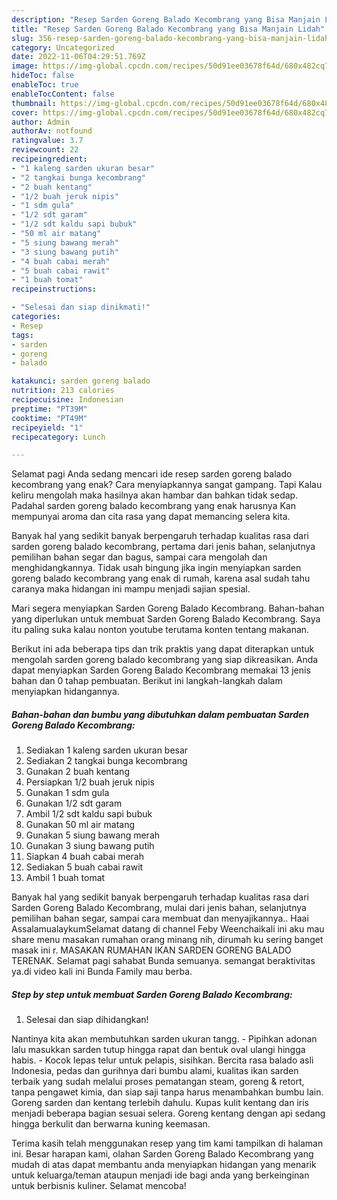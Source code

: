 ```yaml
---
description: "Resep Sarden Goreng Balado Kecombrang yang Bisa Manjain Lidah"
title: "Resep Sarden Goreng Balado Kecombrang yang Bisa Manjain Lidah"
slug: 356-resep-sarden-goreng-balado-kecombrang-yang-bisa-manjain-lidah
category: Uncategorized
date: 2022-11-06T04:29:51.769Z
image: https://img-global.cpcdn.com/recipes/50d91ee03678f64d/680x482cq70/sarden-goreng-balado-kecombrang-foto-resep-utama.jpg
hideToc: false
enableToc: true
enableTocContent: false
thumbnail: https://img-global.cpcdn.com/recipes/50d91ee03678f64d/680x482cq70/sarden-goreng-balado-kecombrang-foto-resep-utama.jpg
cover: https://img-global.cpcdn.com/recipes/50d91ee03678f64d/680x482cq70/sarden-goreng-balado-kecombrang-foto-resep-utama.jpg
author: Admin
authorAv: notfound
ratingvalue: 3.7
reviewcount: 22
recipeingredient:
- "1 kaleng sarden ukuran besar"
- "2 tangkai bunga kecombrang"
- "2 buah kentang"
- "1/2 buah jeruk nipis"
- "1 sdm gula"
- "1/2 sdt garam"
- "1/2 sdt kaldu sapi bubuk"
- "50 ml air matang"
- "5 siung bawang merah"
- "3 siung bawang putih"
- "4 buah cabai merah"
- "5 buah cabai rawit"
- "1 buah tomat"
recipeinstructions:

- "Selesai dan siap dinikmati!"
categories:
- Resep
tags:
- sarden
- goreng
- balado

katakunci: sarden goreng balado 
nutrition: 213 calories
recipecuisine: Indonesian
preptime: "PT39M"
cooktime: "PT49M"
recipeyield: "1"
recipecategory: Lunch

---
```



Selamat pagi Anda sedang mencari ide resep sarden goreng balado kecombrang yang enak? Cara menyiapkannya sangat gampang. Tapi Kalau keliru mengolah maka hasilnya akan hambar dan bahkan tidak sedap. Padahal sarden goreng balado kecombrang yang enak harusnya Kan mempunyai aroma dan cita rasa yang dapat memancing selera kita.


Banyak hal yang sedikit banyak berpengaruh terhadap kualitas rasa dari sarden goreng balado kecombrang, pertama dari jenis bahan, selanjutnya pemilihan bahan segar dan bagus, sampai cara mengolah dan menghidangkannya. Tidak usah bingung jika ingin menyiapkan sarden goreng balado kecombrang yang enak di rumah, karena asal sudah tahu caranya maka hidangan ini mampu menjadi sajian spesial.

Mari segera menyiapkan Sarden Goreng Balado Kecombrang. Bahan-bahan yang diperlukan untuk membuat Sarden Goreng Balado Kecombrang. Saya itu paling suka kalau nonton youtube terutama konten tentang makanan.


Berikut ini ada beberapa tips dan trik praktis yang dapat diterapkan untuk mengolah sarden goreng balado kecombrang yang siap dikreasikan. Anda dapat menyiapkan Sarden Goreng Balado Kecombrang memakai 13 jenis bahan dan 0 tahap pembuatan. Berikut ini langkah-langkah dalam menyiapkan hidangannya.

<!--inarticleads1-->

##### Bahan-bahan dan bumbu yang dibutuhkan dalam pembuatan Sarden Goreng Balado Kecombrang:

1. Sediakan 1 kaleng sarden ukuran besar
1. Sediakan 2 tangkai bunga kecombrang
1. Gunakan 2 buah kentang
1. Persiapkan 1/2 buah jeruk nipis
1. Gunakan 1 sdm gula
1. Gunakan 1/2 sdt garam
1. Ambil 1/2 sdt kaldu sapi bubuk
1. Gunakan 50 ml air matang
1. Gunakan 5 siung bawang merah
1. Gunakan 3 siung bawang putih
1. Siapkan 4 buah cabai merah
1. Sediakan 5 buah cabai rawit
1. Ambil 1 buah tomat


Banyak hal yang sedikit banyak berpengaruh terhadap kualitas rasa dari Sarden Goreng Balado Kecombrang, mulai dari jenis bahan, selanjutnya pemilihan bahan segar, sampai cara membuat dan menyajikannya.. Haai AssalamualaykumSelamat datang di channel Feby Weenchaikali ini aku mau share menu masakan rumahan orang minang nih, dirumah ku sering banget masak ini r. MASAKAN RUMAHAN IKAN SARDEN GORENG BALADO TERENAK. Selamat pagi sahabat Bunda semuanya. semangat beraktivitas ya.di video kali ini Bunda Family mau berba. 

<!--inarticleads2-->

##### Step by step untuk membuat Sarden Goreng Balado Kecombrang:


1. Selesai dan siap dihidangkan!

Nantinya kita akan membutuhkan sarden ukuran tangg. - Pipihkan adonan lalu masukkan sarden tutup hingga rapat dan bentuk oval ulangi hingga habis. - Kocok lepas telur untuk pelapis, sisihkan. Bercita rasa balado asli Indonesia, pedas dan gurihnya dari bumbu alami, kualitas ikan sarden terbaik yang sudah melalui proses pematangan steam, goreng &amp; retort, tanpa pengawet kimia, dan siap saji tanpa harus menambahkan bumbu lain. Goreng sarden dan kentang terlebih dahulu. Kupas kulit kentang dan iris menjadi beberapa bagian sesuai selera. Goreng kentang dengan api sedang hingga berkulit dan berwarna kuning keemasan. 

Terima kasih telah menggunakan resep yang tim kami tampilkan di halaman ini. Besar harapan kami, olahan Sarden Goreng Balado Kecombrang yang mudah di atas dapat membantu anda menyiapkan hidangan yang menarik untuk keluarga/teman ataupun menjadi ide bagi anda yang berkeinginan untuk berbisnis kuliner. Selamat mencoba!
